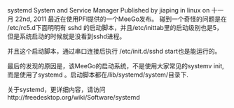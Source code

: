 systemd System and Service Manager
Published by jiaping in linux on 十一月 22nd, 2011
最近在使用PFI提供的一个MeeGo发布。 碰到一个奇怪的问题是在
/etc/rc5.d下面明明有 sshd 的启动脚本，并且/etc/inittab里的启动级别也是5，但是系统启动的时候就是没看到sshd进程。

并且这个启动脚本，通过串口连接后执行 /etc/init.d/sshd start也是能运行的。

最后的发现的原因是，该MeeGo的启动系统，不是使用大家常见的systemv init,而是使用了systemd 。启动脚本都在/lib/systemd/system/目录下.

关于systemd，更详细内容，请访问http://freedesktop.org/wiki/Software/systemd
